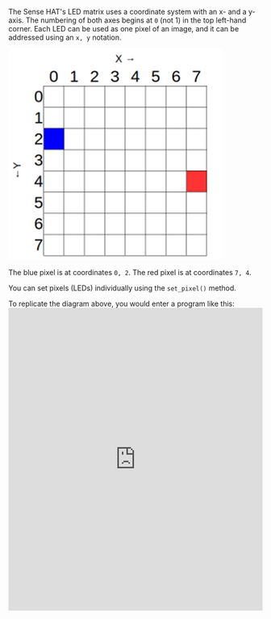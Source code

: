 The Sense HAT's LED matrix uses a coordinate system with an x- and a y-axis. The numbering of both axes begins at `0` (not 1) in the top left-hand corner. Each LED can be used as one pixel of an image, and it can be addressed using an `x, y` notation.

![Coordinates](images/coordinates.png)

The blue pixel is at coordinates `0, 2`. The red pixel is at coordinates `7, 4`.

You can set pixels (LEDs) individually using the `set_pixel()` method.

To replicate the diagram above, you would enter a program like this: <iframe src="https://trinket.io/embed/python/c57565feac" width="100%" height="600" frameborder="0" marginwidth="0" marginheight="0" allowfullscreen></iframe>
